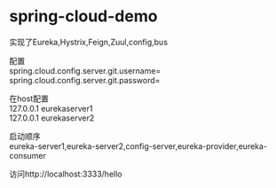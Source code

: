 # spring-cloud-demo

实现了Eureka,Hystrix,Feign,Zuul,config,bus

配置   
spring.cloud.config.server.git.username=   
spring.cloud.config.server.git.password=   

在host配置    
127.0.0.1 eurekaserver1  
127.0.0.1 eurekaserver2    

启动顺序    
eureka-server1,eureka-server2,config-server,eureka-provider,eureka-consumer
   
访问http://localhost:3333/hello